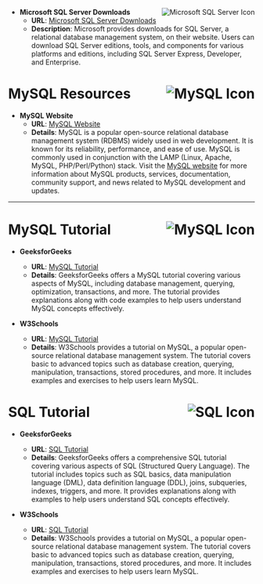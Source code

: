 - **Microsoft SQL Server Downloads** <img src="path_to_icon.png" alt="Microsoft SQL Server Icon" align="right">
  - **URL**: [Microsoft SQL Server Downloads](https://www.microsoft.com/en-my/sql-server/sql-server-downloads)
  - **Description**: Microsoft provides downloads for SQL Server, a relational database management system, on their website. Users can download SQL Server editions, tools, and components for various platforms and editions, including SQL Server Express, Developer, and Enterprise.

# MySQL Resources <img src="path_to_icon.png" alt="MySQL Icon" align="right">

- **MySQL Website**
  - **URL**: [MySQL Website](https://www.mysql.com/)
  - **Details**: MySQL is a popular open-source relational database management system (RDBMS) widely used in web development. It is known for its reliability, performance, and ease of use. MySQL is commonly used in conjunction with the LAMP (Linux, Apache, MySQL, PHP/Perl/Python) stack. Visit the [MySQL website](https://www.mysql.com/) for more information about MySQL products, services, documentation, community support, and news related to MySQL development and updates.

---

# MySQL Tutorial <img src="path_to_icon.png" alt="MySQL Icon" align="right">

- **GeeksforGeeks**
  - **URL**: [MySQL Tutorial](https://www.geeksforgeeks.org/mysql-tutorial/?ref=shm)
  - **Details**: GeeksforGeeks offers a MySQL tutorial covering various aspects of MySQL, including database management, querying, optimization, transactions, and more. The tutorial provides explanations along with code examples to help users understand MySQL concepts effectively.

- **W3Schools**
  - **URL**: [MySQL Tutorial](https://www.w3schools.com/mysql/default.asp)
  - **Details**: W3Schools provides a tutorial on MySQL, a popular open-source relational database management system. The tutorial covers basic to advanced topics such as database creation, querying, manipulation, transactions, stored procedures, and more. It includes examples and exercises to help users learn MySQL.

# SQL Tutorial <img src="path_to_icon.png" alt="SQL Icon" align="right">

- **GeeksforGeeks**
  - **URL**: [SQL Tutorial](https://www.geeksforgeeks.org/sql-tutorial/?ref=shm)
  - **Details**: GeeksforGeeks offers a comprehensive SQL tutorial covering various aspects of SQL (Structured Query Language). The tutorial includes topics such as SQL basics, data manipulation language (DML), data definition language (DDL), joins, subqueries, indexes, triggers, and more. It provides explanations along with examples to help users understand SQL concepts effectively.

- **W3Schools**
  - **URL**: [SQL Tutorial](https://www.w3schools.com/sql/default.asp)
  - **Details**: W3Schools provides a tutorial on MySQL, a popular open-source relational database management system. The tutorial covers basic to advanced topics such as database creation, querying, manipulation, transactions, stored procedures, and more. It includes examples and exercises to help users learn MySQL.
